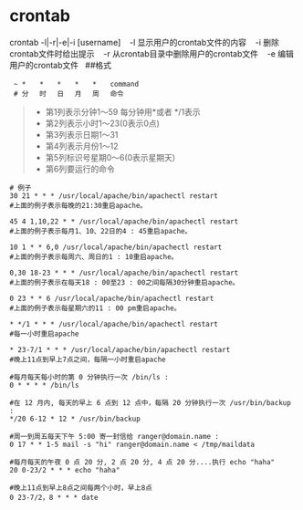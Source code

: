 # crontab
crontab -l|-r|-e|-i [username]
   -l 显示用户的crontab文件的内容
   -i 删除crontab文件时给出提示
   -r 从crontab目录中删除用户的crontab文件
   -e 编辑用户的crontab文件
  
##格式

```shell
 ~ *　　*　　*　　*　　*　　command
 # 分　 时　 日　 月　 周　 命令
```
>* 第1列表示分钟1～59 每分钟用*或者 */1表示
>* 第2列表示小时1～23(0表示0点)
>* 第3列表示日期1～31
>* 第4列表示月份1～12
>* 第5列标识号星期0～6(0表示星期天)
>* 第6列要运行的命令

```shell
# 例子
30 21 * * * /usr/local/apache/bin/apachectl restart
#上面的例子表示每晚的21:30重启apache。
  
45 4 1,10,22 * * /usr/local/apache/bin/apachectl restart
#上面的例子表示每月1、10、22日的4 : 45重启apache。
  
10 1 * * 6,0 /usr/local/apache/bin/apachectl restart
#上面的例子表示每周六、周日的1 : 10重启apache。
  
0,30 18-23 * * * /usr/local/apache/bin/apachectl restart
#上面的例子表示在每天18 : 00至23 : 00之间每隔30分钟重启apache。
  
0 23 * * 6 /usr/local/apache/bin/apachectl restart
#上面的例子表示每星期六的11 : 00 pm重启apache。
  
* */1 * * * /usr/local/apache/bin/apachectl restart
#每一小时重启apache
  
* 23-7/1 * * * /usr/local/apache/bin/apachectl restart
#晚上11点到早上7点之间，每隔一小时重启apache
  
#每月每天每小时的第 0 分钟执行一次 /bin/ls :
0 * * * * /bin/ls

#在 12 月内, 每天的早上 6 点到 12 点中，每隔 20 分钟执行一次 /usr/bin/backup :
*/20 6-12 * 12 * /usr/bin/backup

#周一到周五每天下午 5:00 寄一封信给 ranger@domain.name :
0 17 * * 1-5 mail -s "hi" ranger@domain.name < /tmp/maildata

#每月每天的午夜 0 点 20 分, 2 点 20 分, 4 点 20 分....执行 echo "haha"
20 0-23/2 * * * echo "haha"

#晚上11点到早上8点之间每两个小时，早上8点
0 23-7/2，8 * * * date
```






